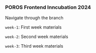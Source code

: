 ### POROS Frontend Inncubation 2024

Navigate through the branch

`week-1`: First week materials

`week-2`: Second week materials

`week-3`: Third week materials

